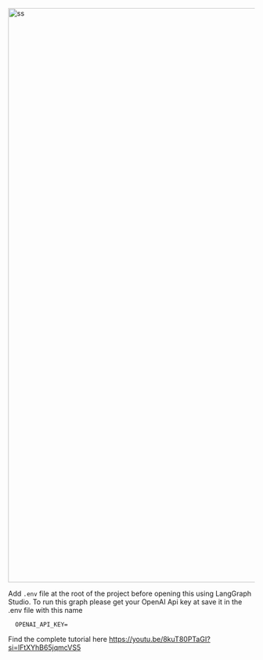 <img width="1171" alt="ss" src="https://github.com/user-attachments/assets/687f53ae-2088-4384-a1af-955429431f6b">

Add `.env` file at the root of the project before opening this using LangGraph Studio.
To run this graph please get your OpenAI Api key at save it in the .env file with this name

```
  OPENAI_API_KEY=

```

Find the complete tutorial here
https://youtu.be/8kuT80PTaGI?si=lFtXYhB65jqmcVS5


